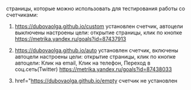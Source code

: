 страницы, которые можно использовать для тестирования работы со счетчиками:
1) https://dubovaolga.github.io/custom установлен счетчик, автоцели выключены
настроены цели: открытие страницы, клик по кнопке
https://metrika.yandex.ru/goals?id=87437913


2) https://dubovaolga.github.io/auto установлен счетчик, включены автоцели
настроены цели: открытие страницы, клик по кнопке
автоцели: Клик на email, Клик на телефон, Переход в соц.сеть(Twitter)
https://metrika.yandex.ru/goals?id=87438033


3) href="https://dubovaolga.github.io/empty счетчик не установлен
